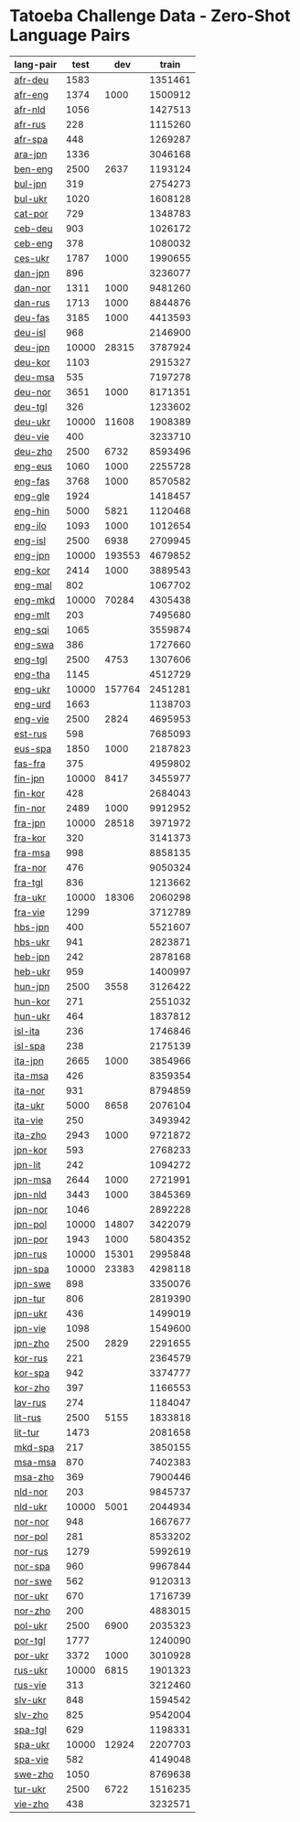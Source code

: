 # Tatoeba Challenge Data - Zero-Shot Language Pairs

| lang-pair |    test    |    dev     |    train   |
|-----------|------------|------------|------------|
|  [afr-deu](https://object.pouta.csc.fi/Tatoeba-Challenge/afr-deu.tar)  |       1583 |            |    1351461 |
|  [afr-eng](https://object.pouta.csc.fi/Tatoeba-Challenge/afr-eng.tar)  |       1374 |       1000 |    1500912 |
|  [afr-nld](https://object.pouta.csc.fi/Tatoeba-Challenge/afr-nld.tar)  |       1056 |            |    1427513 |
|  [afr-rus](https://object.pouta.csc.fi/Tatoeba-Challenge/afr-rus.tar)  |        228 |            |    1115260 |
|  [afr-spa](https://object.pouta.csc.fi/Tatoeba-Challenge/afr-spa.tar)  |        448 |            |    1269287 |
|  [ara-jpn](https://object.pouta.csc.fi/Tatoeba-Challenge/ara-jpn.tar)  |       1336 |            |    3046168 |
|  [ben-eng](https://object.pouta.csc.fi/Tatoeba-Challenge/ben-eng.tar)  |       2500 |       2637 |    1193124 |
|  [bul-jpn](https://object.pouta.csc.fi/Tatoeba-Challenge/bul-jpn.tar)  |        319 |            |    2754273 |
|  [bul-ukr](https://object.pouta.csc.fi/Tatoeba-Challenge/bul-ukr.tar)  |       1020 |            |    1608128 |
|  [cat-por](https://object.pouta.csc.fi/Tatoeba-Challenge/cat-por.tar)  |        729 |            |    1348783 |
|  [ceb-deu](https://object.pouta.csc.fi/Tatoeba-Challenge/ceb-deu.tar)  |        903 |            |    1026172 |
|  [ceb-eng](https://object.pouta.csc.fi/Tatoeba-Challenge/ceb-eng.tar)  |        378 |            |    1080032 |
|  [ces-ukr](https://object.pouta.csc.fi/Tatoeba-Challenge/ces-ukr.tar)  |       1787 |       1000 |    1990655 |
|  [dan-jpn](https://object.pouta.csc.fi/Tatoeba-Challenge/dan-jpn.tar)  |        896 |            |    3236077 |
|  [dan-nor](https://object.pouta.csc.fi/Tatoeba-Challenge/dan-nor.tar)  |       1311 |       1000 |    9481260 |
|  [dan-rus](https://object.pouta.csc.fi/Tatoeba-Challenge/dan-rus.tar)  |       1713 |       1000 |    8844876 |
|  [deu-fas](https://object.pouta.csc.fi/Tatoeba-Challenge/deu-fas.tar)  |       3185 |       1000 |    4413593 |
|  [deu-isl](https://object.pouta.csc.fi/Tatoeba-Challenge/deu-isl.tar)  |        968 |            |    2146900 |
|  [deu-jpn](https://object.pouta.csc.fi/Tatoeba-Challenge/deu-jpn.tar)  |      10000 |      28315 |    3787924 |
|  [deu-kor](https://object.pouta.csc.fi/Tatoeba-Challenge/deu-kor.tar)  |       1103 |            |    2915327 |
|  [deu-msa](https://object.pouta.csc.fi/Tatoeba-Challenge/deu-msa.tar)  |        535 |            |    7197278 |
|  [deu-nor](https://object.pouta.csc.fi/Tatoeba-Challenge/deu-nor.tar)  |       3651 |       1000 |    8171351 |
|  [deu-tgl](https://object.pouta.csc.fi/Tatoeba-Challenge/deu-tgl.tar)  |        326 |            |    1233602 |
|  [deu-ukr](https://object.pouta.csc.fi/Tatoeba-Challenge/deu-ukr.tar)  |      10000 |      11608 |    1908389 |
|  [deu-vie](https://object.pouta.csc.fi/Tatoeba-Challenge/deu-vie.tar)  |        400 |            |    3233710 |
|  [deu-zho](https://object.pouta.csc.fi/Tatoeba-Challenge/deu-zho.tar)  |       2500 |       6732 |    8593496 |
|  [eng-eus](https://object.pouta.csc.fi/Tatoeba-Challenge/eng-eus.tar)  |       1060 |       1000 |    2255728 |
|  [eng-fas](https://object.pouta.csc.fi/Tatoeba-Challenge/eng-fas.tar)  |       3768 |       1000 |    8570582 |
|  [eng-gle](https://object.pouta.csc.fi/Tatoeba-Challenge/eng-gle.tar)  |       1924 |            |    1418457 |
|  [eng-hin](https://object.pouta.csc.fi/Tatoeba-Challenge/eng-hin.tar)  |       5000 |       5821 |    1120468 |
|  [eng-ilo](https://object.pouta.csc.fi/Tatoeba-Challenge/eng-ilo.tar)  |       1093 |       1000 |    1012654 |
|  [eng-isl](https://object.pouta.csc.fi/Tatoeba-Challenge/eng-isl.tar)  |       2500 |       6938 |    2709945 |
|  [eng-jpn](https://object.pouta.csc.fi/Tatoeba-Challenge/eng-jpn.tar)  |      10000 |     193553 |    4679852 |
|  [eng-kor](https://object.pouta.csc.fi/Tatoeba-Challenge/eng-kor.tar)  |       2414 |       1000 |    3889543 |
|  [eng-mal](https://object.pouta.csc.fi/Tatoeba-Challenge/eng-mal.tar)  |        802 |            |    1067702 |
|  [eng-mkd](https://object.pouta.csc.fi/Tatoeba-Challenge/eng-mkd.tar)  |      10000 |      70284 |    4305438 |
|  [eng-mlt](https://object.pouta.csc.fi/Tatoeba-Challenge/eng-mlt.tar)  |        203 |            |    7495680 |
|  [eng-sqi](https://object.pouta.csc.fi/Tatoeba-Challenge/eng-sqi.tar)  |       1065 |            |    3559874 |
|  [eng-swa](https://object.pouta.csc.fi/Tatoeba-Challenge/eng-swa.tar)  |        386 |            |    1727660 |
|  [eng-tgl](https://object.pouta.csc.fi/Tatoeba-Challenge/eng-tgl.tar)  |       2500 |       4753 |    1307606 |
|  [eng-tha](https://object.pouta.csc.fi/Tatoeba-Challenge/eng-tha.tar)  |       1145 |            |    4512729 |
|  [eng-ukr](https://object.pouta.csc.fi/Tatoeba-Challenge/eng-ukr.tar)  |      10000 |     157764 |    2451281 |
|  [eng-urd](https://object.pouta.csc.fi/Tatoeba-Challenge/eng-urd.tar)  |       1663 |            |    1138703 |
|  [eng-vie](https://object.pouta.csc.fi/Tatoeba-Challenge/eng-vie.tar)  |       2500 |       2824 |    4695953 |
|  [est-rus](https://object.pouta.csc.fi/Tatoeba-Challenge/est-rus.tar)  |        598 |            |    7685093 |
|  [eus-spa](https://object.pouta.csc.fi/Tatoeba-Challenge/eus-spa.tar)  |       1850 |       1000 |    2187823 |
|  [fas-fra](https://object.pouta.csc.fi/Tatoeba-Challenge/fas-fra.tar)  |        375 |            |    4959802 |
|  [fin-jpn](https://object.pouta.csc.fi/Tatoeba-Challenge/fin-jpn.tar)  |      10000 |       8417 |    3455977 |
|  [fin-kor](https://object.pouta.csc.fi/Tatoeba-Challenge/fin-kor.tar)  |        428 |            |    2684043 |
|  [fin-nor](https://object.pouta.csc.fi/Tatoeba-Challenge/fin-nor.tar)  |       2489 |       1000 |    9912952 |
|  [fra-jpn](https://object.pouta.csc.fi/Tatoeba-Challenge/fra-jpn.tar)  |      10000 |      28518 |    3971972 |
|  [fra-kor](https://object.pouta.csc.fi/Tatoeba-Challenge/fra-kor.tar)  |        320 |            |    3141373 |
|  [fra-msa](https://object.pouta.csc.fi/Tatoeba-Challenge/fra-msa.tar)  |        998 |            |    8858135 |
|  [fra-nor](https://object.pouta.csc.fi/Tatoeba-Challenge/fra-nor.tar)  |        476 |            |    9050324 |
|  [fra-tgl](https://object.pouta.csc.fi/Tatoeba-Challenge/fra-tgl.tar)  |        836 |            |    1213662 |
|  [fra-ukr](https://object.pouta.csc.fi/Tatoeba-Challenge/fra-ukr.tar)  |      10000 |      18306 |    2060298 |
|  [fra-vie](https://object.pouta.csc.fi/Tatoeba-Challenge/fra-vie.tar)  |       1299 |            |    3712789 |
|  [hbs-jpn](https://object.pouta.csc.fi/Tatoeba-Challenge/hbs-jpn.tar)  |        400 |            |    5521607 |
|  [hbs-ukr](https://object.pouta.csc.fi/Tatoeba-Challenge/hbs-ukr.tar)  |        941 |            |    2823871 |
|  [heb-jpn](https://object.pouta.csc.fi/Tatoeba-Challenge/heb-jpn.tar)  |        242 |            |    2878168 |
|  [heb-ukr](https://object.pouta.csc.fi/Tatoeba-Challenge/heb-ukr.tar)  |        959 |            |    1400997 |
|  [hun-jpn](https://object.pouta.csc.fi/Tatoeba-Challenge/hun-jpn.tar)  |       2500 |       3558 |    3126422 |
|  [hun-kor](https://object.pouta.csc.fi/Tatoeba-Challenge/hun-kor.tar)  |        271 |            |    2551032 |
|  [hun-ukr](https://object.pouta.csc.fi/Tatoeba-Challenge/hun-ukr.tar)  |        464 |            |    1837812 |
|  [isl-ita](https://object.pouta.csc.fi/Tatoeba-Challenge/isl-ita.tar)  |        236 |            |    1746846 |
|  [isl-spa](https://object.pouta.csc.fi/Tatoeba-Challenge/isl-spa.tar)  |        238 |            |    2175139 |
|  [ita-jpn](https://object.pouta.csc.fi/Tatoeba-Challenge/ita-jpn.tar)  |       2665 |       1000 |    3854966 |
|  [ita-msa](https://object.pouta.csc.fi/Tatoeba-Challenge/ita-msa.tar)  |        426 |            |    8359354 |
|  [ita-nor](https://object.pouta.csc.fi/Tatoeba-Challenge/ita-nor.tar)  |        931 |            |    8794859 |
|  [ita-ukr](https://object.pouta.csc.fi/Tatoeba-Challenge/ita-ukr.tar)  |       5000 |       8658 |    2076104 |
|  [ita-vie](https://object.pouta.csc.fi/Tatoeba-Challenge/ita-vie.tar)  |        250 |            |    3493942 |
|  [ita-zho](https://object.pouta.csc.fi/Tatoeba-Challenge/ita-zho.tar)  |       2943 |       1000 |    9721872 |
|  [jpn-kor](https://object.pouta.csc.fi/Tatoeba-Challenge/jpn-kor.tar)  |        593 |            |    2768233 |
|  [jpn-lit](https://object.pouta.csc.fi/Tatoeba-Challenge/jpn-lit.tar)  |        242 |            |    1094272 |
|  [jpn-msa](https://object.pouta.csc.fi/Tatoeba-Challenge/jpn-msa.tar)  |       2644 |       1000 |    2721991 |
|  [jpn-nld](https://object.pouta.csc.fi/Tatoeba-Challenge/jpn-nld.tar)  |       3443 |       1000 |    3845369 |
|  [jpn-nor](https://object.pouta.csc.fi/Tatoeba-Challenge/jpn-nor.tar)  |       1046 |            |    2892228 |
|  [jpn-pol](https://object.pouta.csc.fi/Tatoeba-Challenge/jpn-pol.tar)  |      10000 |      14807 |    3422079 |
|  [jpn-por](https://object.pouta.csc.fi/Tatoeba-Challenge/jpn-por.tar)  |       1943 |       1000 |    5804352 |
|  [jpn-rus](https://object.pouta.csc.fi/Tatoeba-Challenge/jpn-rus.tar)  |      10000 |      15301 |    2995848 |
|  [jpn-spa](https://object.pouta.csc.fi/Tatoeba-Challenge/jpn-spa.tar)  |      10000 |      23383 |    4298118 |
|  [jpn-swe](https://object.pouta.csc.fi/Tatoeba-Challenge/jpn-swe.tar)  |        898 |            |    3350076 |
|  [jpn-tur](https://object.pouta.csc.fi/Tatoeba-Challenge/jpn-tur.tar)  |        806 |            |    2819390 |
|  [jpn-ukr](https://object.pouta.csc.fi/Tatoeba-Challenge/jpn-ukr.tar)  |        436 |            |    1499019 |
|  [jpn-vie](https://object.pouta.csc.fi/Tatoeba-Challenge/jpn-vie.tar)  |       1098 |            |    1549600 |
|  [jpn-zho](https://object.pouta.csc.fi/Tatoeba-Challenge/jpn-zho.tar)  |       2500 |       2829 |    2291655 |
|  [kor-rus](https://object.pouta.csc.fi/Tatoeba-Challenge/kor-rus.tar)  |        221 |            |    2364579 |
|  [kor-spa](https://object.pouta.csc.fi/Tatoeba-Challenge/kor-spa.tar)  |        942 |            |    3374777 |
|  [kor-zho](https://object.pouta.csc.fi/Tatoeba-Challenge/kor-zho.tar)  |        397 |            |    1166553 |
|  [lav-rus](https://object.pouta.csc.fi/Tatoeba-Challenge/lav-rus.tar)  |        274 |            |    1184047 |
|  [lit-rus](https://object.pouta.csc.fi/Tatoeba-Challenge/lit-rus.tar)  |       2500 |       5155 |    1833818 |
|  [lit-tur](https://object.pouta.csc.fi/Tatoeba-Challenge/lit-tur.tar)  |       1473 |            |    2081658 |
|  [mkd-spa](https://object.pouta.csc.fi/Tatoeba-Challenge/mkd-spa.tar)  |        217 |            |    3850155 |
|  [msa-msa](https://object.pouta.csc.fi/Tatoeba-Challenge/msa-msa.tar)  |        870 |            |    7402383 |
|  [msa-zho](https://object.pouta.csc.fi/Tatoeba-Challenge/msa-zho.tar)  |        369 |            |    7900446 |
|  [nld-nor](https://object.pouta.csc.fi/Tatoeba-Challenge/nld-nor.tar)  |        203 |            |    9845737 |
|  [nld-ukr](https://object.pouta.csc.fi/Tatoeba-Challenge/nld-ukr.tar)  |      10000 |       5001 |    2044934 |
|  [nor-nor](https://object.pouta.csc.fi/Tatoeba-Challenge/nor-nor.tar)  |        948 |            |    1667677 |
|  [nor-pol](https://object.pouta.csc.fi/Tatoeba-Challenge/nor-pol.tar)  |        281 |            |    8533202 |
|  [nor-rus](https://object.pouta.csc.fi/Tatoeba-Challenge/nor-rus.tar)  |       1279 |            |    5992619 |
|  [nor-spa](https://object.pouta.csc.fi/Tatoeba-Challenge/nor-spa.tar)  |        960 |            |    9967844 |
|  [nor-swe](https://object.pouta.csc.fi/Tatoeba-Challenge/nor-swe.tar)  |        562 |            |    9120313 |
|  [nor-ukr](https://object.pouta.csc.fi/Tatoeba-Challenge/nor-ukr.tar)  |        670 |            |    1716739 |
|  [nor-zho](https://object.pouta.csc.fi/Tatoeba-Challenge/nor-zho.tar)  |        200 |            |    4883015 |
|  [pol-ukr](https://object.pouta.csc.fi/Tatoeba-Challenge/pol-ukr.tar)  |       2500 |       6900 |    2035323 |
|  [por-tgl](https://object.pouta.csc.fi/Tatoeba-Challenge/por-tgl.tar)  |       1777 |            |    1240090 |
|  [por-ukr](https://object.pouta.csc.fi/Tatoeba-Challenge/por-ukr.tar)  |       3372 |       1000 |    3010928 |
|  [rus-ukr](https://object.pouta.csc.fi/Tatoeba-Challenge/rus-ukr.tar)  |      10000 |       6815 |    1901323 |
|  [rus-vie](https://object.pouta.csc.fi/Tatoeba-Challenge/rus-vie.tar)  |        313 |            |    3212460 |
|  [slv-ukr](https://object.pouta.csc.fi/Tatoeba-Challenge/slv-ukr.tar)  |        848 |            |    1594542 |
|  [slv-zho](https://object.pouta.csc.fi/Tatoeba-Challenge/slv-zho.tar)  |        825 |            |    9542004 |
|  [spa-tgl](https://object.pouta.csc.fi/Tatoeba-Challenge/spa-tgl.tar)  |        629 |            |    1198331 |
|  [spa-ukr](https://object.pouta.csc.fi/Tatoeba-Challenge/spa-ukr.tar)  |      10000 |      12924 |    2207703 |
|  [spa-vie](https://object.pouta.csc.fi/Tatoeba-Challenge/spa-vie.tar)  |        582 |            |    4149048 |
|  [swe-zho](https://object.pouta.csc.fi/Tatoeba-Challenge/swe-zho.tar)  |       1050 |            |    8769638 |
|  [tur-ukr](https://object.pouta.csc.fi/Tatoeba-Challenge/tur-ukr.tar)  |       2500 |       6722 |    1516235 |
|  [vie-zho](https://object.pouta.csc.fi/Tatoeba-Challenge/vie-zho.tar)  |        438 |            |    3232571 |
